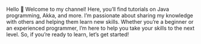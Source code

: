 Hello 👋 Welcome to my channel! Here, you’ll find tutorials on Java programming, Akka, and more. I’m passionate about sharing my knowledge with others and helping them learn new skills. Whether you’re a beginner or an experienced programmer, I’m here to help you take your skills to the next level. So, if you’re ready to learn, let’s get started!

<!---
JavaD0j0/JavaD0j0 is a ✨ special ✨ repository because its `README.md` (this file) appears on your GitHub profile.
You can click the Preview link to take a look at your changes.
--->

